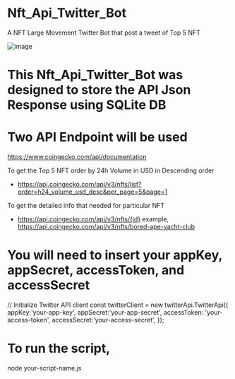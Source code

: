 # Nft_Api_Twitter_Bot
A NFT Large Movement Twitter Bot that post a tweet of Top 5 NFT 

![image](https://github.com/alanliew88/Nft_Api_Twitter_Bot/assets/79797236/b94a09a6-3ee1-4206-9127-f44e0b3c08cb)


# This Nft_Api_Twitter_Bot was designed to store the API Json Response using SQLite DB

# Two API Endpoint will be used 
https://www.coingecko.com/api/documentation

To get the Top 5 NFT order by 24h Volume in USD in Descending order 
- https://api.coingecko.com/api/v3/nfts/list?order=h24_volume_usd_desc&per_page=5&page=1

To get the detailed info that needed for particular NFT
- https://api.coingecko.com/api/v3/nfts/{id} example,  https://api.coingecko.com/api/v3/nfts/bored-ape-yacht-club
  


# You will need to insert your appKey, appSecret, accessToken, and accessSecret
// Initialize Twitter API client
const twitterClient = new twitterApi.TwitterApi({
  appKey:'your-app-key',
  appSecret:'your-app-secret',
  accessToken: 'your-access-token',
  accessSecret:'your-access-secret',
});


# To run the script, 
node your-script-name.js 
